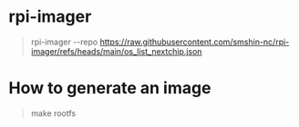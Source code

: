 # rpi-imager
  > rpi-imager --repo https://raw.githubusercontent.com/smshin-nc/rpi-imager/refs/heads/main/os_list_nextchip.json

# How to generate an image
  > make rootfs
